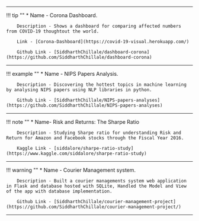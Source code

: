 
---
!!! tip ""
    *   Name - Corona Dashboard.

        Description - Shows a dashboard for comparing affected numbers from COVID-19 thoughtout the world.

        Link - [Corona-Dashboard](https://covid-19-visual.herokuapp.com/)

        Github Link - [SiddharthChillale/dashboard-corona](https://github.com/SiddharthChillale/dashboard-corona)

---
!!! example ""
    *   Name - NIPS Papers Analysis.

        Description - Discovering the hottest topics in machine learning by analysing NIPS papers using NLP libraries in python.

        Github Link - [SiddharthChillale/NIPS-papers-analyses](https://github.com/SiddharthChillale/NIPS-papers-analyses)

---
!!! note ""
    *   Name- Risk and Returns: The Sharpe Ratio

        Description - Studying Sharpe ratio for understanding Risk and Return for Amazon and Facebook stocks through the Fiscal Year 2016.

        Kaggle Link - [siddalore/sharpe-ratio-study](https://www.kaggle.com/siddalore/sharpe-ratio-study)

---
!!! warning ""
    *   Name - Courier Management system.

        Description - Built a courier managements system web application in Flask and database hosted with SQLite, Handled the Model and View of the app with database implementation.   

        Github Link - [SiddharthChillale/courier-management-project](https://github.com/SiddharthChillale/courier-management-project/) 

---